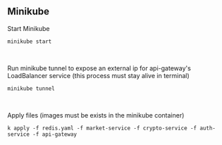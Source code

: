 ## Minikube
Start Minikube
```
minikube start
```

<br>

Run minikube tunnel to expose an external ip for api-gateway's LoadBalancer service (this process must stay alive in terminal)
```
minikube tunnel
```

<br>

Apply files (images must be exists in the minikube container)
```
k apply -f redis.yaml -f market-service -f crypto-service -f auth-service -f api-gateway
```
